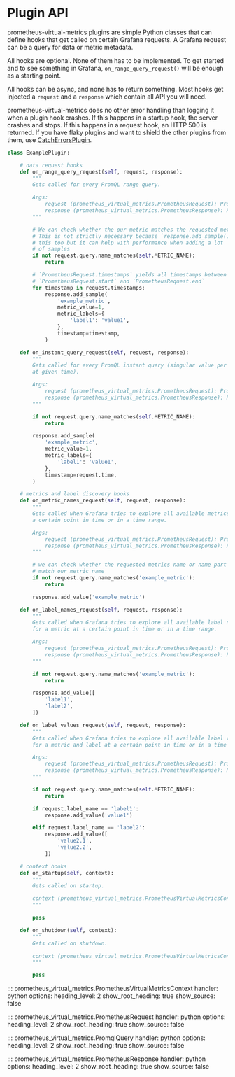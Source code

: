 # Plugin API

prometheus-virtual-metrics plugins are simple Python classes that can define
hooks that get called on certain Grafana requests. A Grafana request can be a
query for data or metric metadata.

All hooks are optional. None of them has to be implemented. To get started and
to see something in Grafana, `on_range_query_request()` will be enough as a
starting point.

All hooks can be async, and none has to return something. Most hooks get
injected a `request` and a `response` which contain all API you will need.

prometheus-virtual-metrics does no other error handling than logging it when a
plugin hook crashes. If this happens in a startup hook, the server crashes and
stops. If this happens in a request hook, an HTTP 500 is returned.
If you have flaky plugins and want to shield the other plugins from them,
use [CatchErrorsPlugin](plugins/catch-errors.md).
```python
class ExamplePlugin:

    # data request hooks
    def on_range_query_request(self, request, response):
        """
        Gets called for every PromQL range query.

        Args:
            request (prometheus_virtual_metrics.PrometheusRequest): Prometheus request
            response (prometheus_virtual_metrics.PrometheusResponse): Prometheus response
        """

        # We can check whether the our metric matches the requested metrics.
        # This is not strictly necessary because `response.add_sample()` checks
        # this too but it can help with performance when adding a lot
        # of samples
        if not request.query.name_matches(self.METRIC_NAME):
            return

        # `PrometheusRequest.timestamps` yields all timestamps between
        # `PrometheusRequest.start` and `PrometheusRequest.end`
        for timestamp in request.timestamps:
            response.add_sample(
                'example_metric',
                metric_value=1,
                metric_labels={
                    'label1': 'value1',
                },
                timestamp=timestamp,
            )

    def on_instant_query_request(self, request, response):
        """
        Gets called for every PromQL instant query (singular value per metric
        at given time).

        Args:
            request (prometheus_virtual_metrics.PrometheusRequest): Prometheus request
            response (prometheus_virtual_metrics.PrometheusResponse): Prometheus response
        """

        if not request.query.name_matches(self.METRIC_NAME):
            return

        response.add_sample(
            'example_metric',
            metric_value=1,
            metric_labels={
                'label1': 'value1',
            },
            timestamp=request.time,
        )

    # metrics and label discovery hooks
    def on_metric_names_request(self, request, response):
        """
        Gets called when Grafana tries to explore all available metrics for
        a certain point in time or in a time range.

        Args:
            request (prometheus_virtual_metrics.PrometheusRequest): Prometheus request
            response (prometheus_virtual_metrics.PrometheusResponse): Prometheus response
        """

        # we can check whether the requested metrics name or name part
        # match our metric name
        if not request.query.name_matches('example_metric'):
            return

        response.add_value('example_metric')

    def on_label_names_request(self, request, response):
        """
        Gets called when Grafana tries to explore all available label names
        for a metric at a certain point in time or in a time range.

        Args:
            request (prometheus_virtual_metrics.PrometheusRequest): Prometheus request
            response (prometheus_virtual_metrics.PrometheusResponse): Prometheus response
        """

        if not request.query.name_matches('example_metric'):
            return

        response.add_value([
            'label1',
            'label2',
        ])

    def on_label_values_request(self, request, response):
        """
        Gets called when Grafana tries to explore all available label values
        for a metric and label at a certain point in time or in a time range.

        Args:
            request (prometheus_virtual_metrics.PrometheusRequest): Prometheus request
            response (prometheus_virtual_metrics.PrometheusResponse): Prometheus response
        """

        if not request.query.name_matches(self.METRIC_NAME):
            return

        if request.label_name == 'label1':
            response.add_value('value1')

        elif request.label_name == 'label2':
            response.add_value([
                'value2.1',
                'value2.2',
            ])

    # context hooks
    def on_startup(self, context):
        """
        Gets called on startup.

        context (prometheus_virtual_metrics.PrometheusVirtualMetricsContext): prometheus-virtual-metrics context object
        """

        pass

    def on_shutdown(self, context):
        """
        Gets called on shutdown.

        context (prometheus_virtual_metrics.PrometheusVirtualMetricsContext): prometheus-virtual-metrics context object
        """

        pass
```

::: prometheus_virtual_metrics.PrometheusVirtualMetricsContext
    handler: python
    options:
      heading_level: 2
      show_root_heading: true
      show_source: false

::: prometheus_virtual_metrics.PrometheusRequest
    handler: python
    options:
      heading_level: 2
      show_root_heading: true
      show_source: false

::: prometheus_virtual_metrics.PromqlQuery
    handler: python
    options:
      heading_level: 2
      show_root_heading: true
      show_source: false

::: prometheus_virtual_metrics.PrometheusResponse
    handler: python
    options:
      heading_level: 2
      show_root_heading: true
      show_source: false
